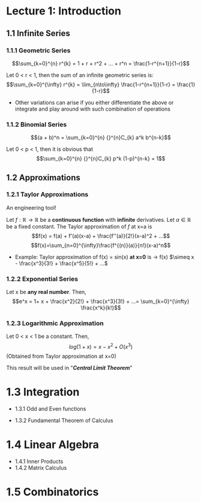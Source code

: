 # Lecture 1: Introduction

## 1.1 Infinite Series
### 1.1.1 Geometric Series
$$\sum_{k=0}^{n} r^{k} = 1 + r + r^2 + ... + r^n = \frac{1-r^{n+1}}{1-r}$$

Let 0 < r < 1, then the sum of an infinite geometric series is:
$$\sum_{k=0}^{\infty} r^{k} = \lim_{n\to\infty} \frac{1-r^{n+1}}{1-r} = \frac{1}{1-r}$$

* Other variations can arise if you either differentiate the above or integrate and play around with such combination of operations
  
### 1.1.2 Binomial Series
$$(a + b)^n = \sum_{k=0}^{n} {}^{n}C_{k} a^k b^{n-k}$$

Let 0 < p < 1, then it is obvious that $$\sum_{k=0}^{n} {}^{n}C_{k} p^k (1-p)^{n-k} = 1$$


## 1.2 Approximations
### 1.2.1 Taylor Approximations
An engineering tool!

Let $f: \mathbb{R} \rightarrow \mathbb{R}$ be a **continuous function** with **infinite** derivatives. Let $a \in \mathbb{R}$  be a fixed constant. The Taylor approximation of $f$ at x=a is 
$$f(x) = f(a) + f'(a)(x-a) + \frac{f''(a)}{2!}(x-a)^2 + ...$$
$$f(x)=\sum_{n=0}^{\infty}\frac{f^{(n)}(a)}{n!}(x-a)^n$$

* Example: Taylor approximation of f(x) = sin(x) **at x=0** is $\rightarrow$ f(x) $\simeq x - \frac{x^3}{3!} + \frac{x^5}{5!} + ...$ 
  
### 1.2.2 Exponential Series
Let x be **any real number**. Then,
$$e^x = 1+ x + \frac{x^2}{2!} + \frac{x^3}{3!} + ...= \sum_{k=0}^{\infty} \frac{x^k}{k!}$$
  
### 1.2.3 Logarithmic Approximation
Let 0 < x < 1 be a constant. Then,
$$log(1+x) = x - x^2 + O(x^3)$$ (Obtained from Taylor approximation at x=0)

This result will be used in "**_Central Limit Theorem_**"

# 1.3 Integration
* 1.3.1 Odd and Even functions
  
* 1.3.2 Fundamental Theorem of Calculus
  
# 1.4 Linear Algebra 
* 1.4.1 Inner Products
* 1.4.2 Matrix Calculus

# 1.5 Combinatorics

